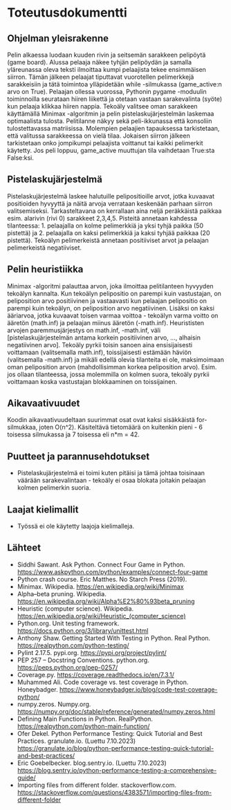# Toteutusdokumentti

## Ohjelman yleisrakenne
Pelin alkaessa luodaan kuuden rivin ja seitsemän sarakkeen pelipöytä (game board). Alussa pelaaja näkee tyhjän pelipöydän ja 
samalla yläreunassa oleva teksti ilmoittaa kumpi pelaajista tekee ensimmäisen siirron. Tämän jälkeen pelaajat tiputtavat 
vuorotellen pelimerkkejä sarakkeisiin ja tätä toimintoa ylläpidetään while -silmukassa (game_active:n arvo on True).
Pelaajan ollessa vuorossa, Pythonin pygame -moduulin toiminnoilla seurataan hiiren liikettä ja otetaan vastaan 
sarakevalinta (syöte) kun pelaaja klikkaa hiiren nappia. Tekoäly valitsee oman sarakkeen käyttämällä Minimax -algoritmin 
ja pelin pistelaskujärjestelmän laskemaa optimaalista tulosta. Pelitilanne näkyy sekä peli-ikkunassa että konsoliin 
tulostettavassa matriisissa. Molempien pelaajien tapauksessa tarkistetaan, että valitussa sarakkeessa on vielä tilaa. 
Jokaisen siirron jälkeen tarkistetaan onko jompikumpi pelaajista voittanut tai kaikki pelimerkit käytetty. Jos peli 
loppuu, game_active muuttujan tila vaihdetaan True:sta False:ksi.

## Pistelaskujärjestelmä
Pistelaskujärjestelmä laskee halutuille pelipositioille arvot, jotka kuvaavat positioiden hyvyyttä ja näitä arvoja verrataan 
keskenään parhaan siirron valitsemiseksi. Tarkasteltavana on kerrallaan aina neljä peräkkäistä paikkaa esim. alarivin (rivi 0)
sarakkeet 2,3,4,5. Pisteitä annetaan kahdessa tilanteessa: 1. pelaajalla on kolme pelimerkkiä ja yksi tyhjä paikka (50 pistettä) 
ja 2. pelaajalla on kaksi pelimerkkiä ja kaksi tyhjää paikkaa (20 pistettä). Tekoälyn pelimerkeistä annetaan positiiviset arvot 
ja pelaajan pelimerkeistä negatiiviset.

## Pelin heuristiikka
Minimax -algoritmi palauttaa arvon, joka ilmoittaa pelitilanteen hyvyyden tekoälyn kannalta. Kun tekoälyn pelipositio on parempi 
kuin vastustajan, on peliposition arvo positiivinen ja vastaavasti kun pelaajan pelipositio on parempi kuin tekoälyn, on 
peliposition arvo negatiivinen. Lisäksi on kaksi ääriarvoa, jotka kuvaavat toisen varmaa voittoa - tekoälyn varma voitto on 
ääretön (math.inf) ja pelaajan miinus ääretön (-math.inf). Heurististen arvojen paremmusjärjestys on math.inf, -math.inf, väli
[pistelaskujärjestelmän antama korkein positiivinen arvo, ..., alhaisin negatiivinen arvo]. Tekoäly pyrkii toisin sanoen aina 
ensisijaisesti voittamaan (valitsemalla math.inf), toissijaisesti estämään häviön (valitsemalla -math.inf) ja mikäli 
edellä olevia tilanteita ei ole, maksimoimaan oman peliposition arvon (mahdollisimman korkea peliposition arvo). Esim. jos 
ollaan tilanteessa, jossa molemmilla on kolmen suora, tekoäly pyrkii voittamaan koska vastustajan blokkaaminen on 
toissijainen.

## Aikavaativuudet
Koodin aikavaativuudeltaan suurimmat osat ovat kaksi sisäkkäistä for-silmukkaa, joten O(n^2). 
Käsiteltävä tietomäärä on kuitenkin pieni - 6 toisessa silmukassa ja 7 toisessa eli n*m = 42.

## Puutteet ja parannusehdotukset
* Pistelaskujärjestelmä ei toimi kuten pitäisi ja tämä johtaa toisinaan väärään sarakevalintaan - 
tekoäly ei osaa blokata joitakin pelaajan kolmen pelimerkin suoria.

## Laajat kielimallit
* Työssä ei ole käytetty laajoja kielimalleja.

## Lähteet
* Siddhi Sawant. Ask Python. Connect Four Game in Python. https://www.askpython.com/python/examples/connect-four-game
* Python crash course. Eric Matthes. No Starch Press (2019).
* Minimax. Wikipedia. https://en.wikipedia.org/wiki/Minimax
* Alpha–beta pruning. Wikipedia. https://en.wikipedia.org/wiki/Alpha%E2%80%93beta_pruning
* Heuristic (computer science). Wikipedia. https://en.wikipedia.org/wiki/Heuristic_(computer_science)
* Python.org. Unit testing framework. https://docs.python.org/3/library/unittest.html
* Anthony Shaw. Getting Started With Testing in Python. Real Python. https://realpython.com/python-testing/
* Pylint 2.17.5. pypi.org. https://pypi.org/project/pylint/
* PEP 257 – Docstring Conventions. python.org. https://peps.python.org/pep-0257/
* Coverage.py. https://coverage.readthedocs.io/en/7.3.1/
* Muhammed Ali. Code coverage vs. test coverage in Python. Honeybadger. https://www.honeybadger.io/blog/code-test-coverage-python/
* numpy.zeros. Numpy.org. https://numpy.org/doc/stable/reference/generated/numpy.zeros.html
* Defining Main Functions in Python. RealPython. https://realpython.com/python-main-function/
* Ofer Dekel. Python Performance Testing: Quick Tutorial and Best Practices. granulate.io. (Luettu 7.10.2023) https://granulate.io/blog/python-performance-testing-quick-tutorial-and-best-practices/
* Eric Goebelbecker. blog.sentry.io. (Luettu 7.10.2023) https://blog.sentry.io/python-performance-testing-a-comprehensive-guide/
* Importing files from different folder. stackoverflow.com.  https://stackoverflow.com/questions/4383571/importing-files-from-different-folder
